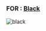 ### FOR : [Black](https://t.me/a_t_9) ###

![black](https://i.postimg.cc/XqtGTwKy/IMG-2023cc/XqtGTwKy/IMG-20230430-113036-720.jpg)
